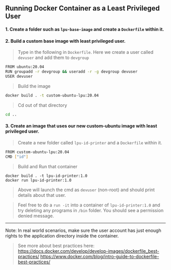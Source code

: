 ## Running Docker Container as a Least Privileged User

#### 1. Create a folder such as `lpu-base-image` and create a `Dockerfile` within it.

#### 2. Build a custom base image with least privileged user.

> Type in the following in `Dockerfile`. 
> Here we create a user called `devuser` and add them to `devgroup`

```bash
FROM ubuntu:20.04
RUN groupadd -r devgroup && useradd -r -g devgroup devuser
USER devuser
```
> Build the image
```bash
docker build . -t custom-ubuntu-lpu:20.04
```

> Cd out of that directory
```bash
cd ..
```

#### 3. Create an image that uses our new custom-ubuntu image with least privileged user.

> Create a new folder called `lpu-id-printer` and a `Dockerfile` within it.
```bash
FROM custom-ubuntu-lpu:20.04
CMD ["id"]
```

> Build and Run that container

```
docker build . -t lpu-id-printer:1.0
docker run lpu-id-printer:1.0
```

> Above will launch the cmd as `devuser` (non-root) and should print details about that user.

> Feel free to do a `run -it` into a container of `lpu-id-printer:1.0` and try deleting any programs in `/bin` folder. You should see a permission denied message.

---

Note: In real world scenarios, make sure the user account has just enough rights to the application directory inside the container. 

> See more about best practices here: 
https://docs.docker.com/develop/develop-images/dockerfile_best-practices/
https://www.docker.com/blog/intro-guide-to-dockerfile-best-practices/
